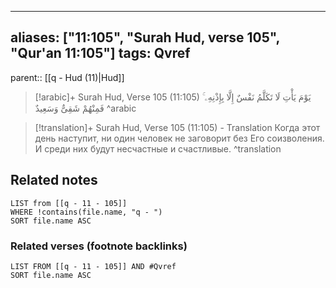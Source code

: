 
---
aliases: ["11:105", "Surah Hud, verse 105", "Qur'an 11:105"]
tags: Qvref
---

parent:: [[q - Hud (11)|Hud]]

> [!arabic]+ Surah Hud, Verse 105 (11:105)
> <span class="quran-arabic">يَوْمَ يَأْتِ لَا تَكَلَّمُ نَفْسٌ إِلَّا بِإِذْنِهِۦ ۚ فَمِنْهُمْ شَقِىٌّ وَسَعِيدٌ</span>
^arabic

> [!translation]+ Surah Hud, Verse 105 (11:105) - Translation
> Когда этот день наступит, ни один человек не заговорит без Его соизволения. И среди них будут несчастные и счастливые.
^translation



## Related notes
```dataview
LIST from [[q - 11 - 105]]
WHERE !contains(file.name, "q - ")
SORT file.name ASC
```

### Related verses (footnote backlinks)
```dataview
LIST FROM [[q - 11 - 105]] AND #Qvref
SORT file.name ASC
```

